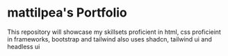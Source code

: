 # mattilpea's Portfolio
This repository will showcase my skillsets 
proficient in html, css
proficieint in frameworks, bootstrap and tailwind
also uses shadcn, tailwind ui and headless ui
